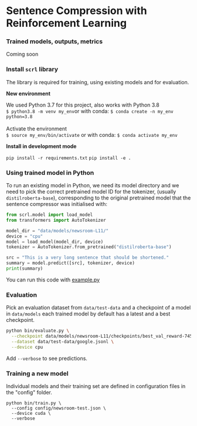 # Sentence Compression with Reinforcement Learning

### Trained models, outputs, metrics

Coming soon

### Install `scrl` library
The library is required for training, using existing models and for evaluation.

**New environment**

We used Python 3.7 for this project, also works with Python 3.8 <br>
`$ python3.8 -m venv my_env`or with conda: `$ conda create -n my_env python=3.8` <br><br>
Activate the environment <br>
`$ source my_env/bin/activate` or with conda: `$ conda activate my_env`

**Install in development mode**

`pip install -r requirements.txt`
`pip install -e .`

### Using trained model in Python

To run an existing model in Python, we need its model directory and we need to pick the correct pretrained model ID for the tokenizer, (usually `distilroberta-base`), corresponding to the original pretrained model that the sentence compressor was initialised with:
```python
from scrl.model import load_model
from transformers import AutoTokenizer

model_dir = "data/models/newsroom-L11/"
device = "cpu"
model = load_model(model_dir, device)
tokenizer = AutoTokenizer.from_pretrained("distilroberta-base")

src = "This is a very long sentence that should be shortened."
summary = model.predict([src], tokenizer, device)
print(summary)
```

You can run this code with [example.py](example.py)

### Evaluation
Pick an evaluation dataset from `data/test-data` and a checkpoint of a model in `data/models` each trained model by default has a latest and a best checkpoint.

```bash
python bin/evaluate.py \
  --checkpoint data/models/newsroom-L11/checkpoints/best_val_reward-7450 \
  --dataset data/test-data/google.jsonl \
  --device cpu
```

Add `--verbose` to see predictions.

### Training a new model
Individual models and their training set are defined in configuration files in the "config" folder. <br>

```
python bin/train.py \
  --config config/newsroom-test.json \
  --device cuda \
  --verbose
```

